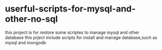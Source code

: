 # userful-scripts-for-mysql-and-other-no-sql
this project is for restore some scriptes to manage mysql and other database
this prject include scripts for  install and manage database,such as mysql and mongodb
